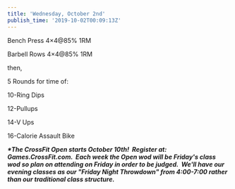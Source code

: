 ```yaml
---
title: 'Wednesday, October 2nd'
publish_time: '2019-10-02T00:09:13Z'
---
```


Bench Press 4×4\@85% 1RM

Barbell Rows 4×4\@85% 1RM

then,

5 Rounds for time of:

10-Ring Dips

12-Pullups

14-V Ups

16-Calorie Assault Bike

***\*The CrossFit Open starts October 10th!  Register at:
Games.CrossFit.com.  Each week the Open wod will be Friday's class wod
so plan on attending on Friday in order to be judged.  We'll have our
evening classes as our "Friday Night Throwdown" from 4:00-7:00 rather
than our traditional class structure.***
